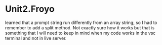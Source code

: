 # Unit2.Froyo
learned that a prompt string run differently from an array string, so I had to remember to add a split method. Not exactly sure how it works but that is something that I will need to keep in mind when my code works in the vsc terminal and not in live server.
